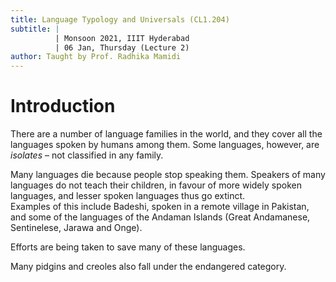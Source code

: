 ```yaml
---
title: Language Typology and Universals (CL1.204)
subtitle: |
          | Monsoon 2021, IIIT Hyderabad
          | 06 Jan, Thursday (Lecture 2)
author: Taught by Prof. Radhika Mamidi
---
```


# Introduction
There are a number of language families in the world, and they cover all the languages spoken by humans among them. Some languages, however, are *isolates* – not classified in any family.  

Many languages die because people stop speaking them. Speakers of many languages do not teach their children, in favour of more widely spoken languages, and lesser spoken languages thus go extinct.  
Examples of this include Badeshi, spoken in a remote village in Pakistan, and some of the languages of the Andaman Islands (Great Andamanese, Sentinelese, Jarawa and Onge).  

Efforts are being taken to save many of these languages.  

Many pidgins and creoles also fall under the endangered category.
